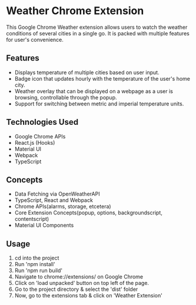 # Weather Chrome Extension

This Google Chrome Weather extension allows users to watch the weather conditions of several cities in a single go. It is packed with multiple features for user's convenience.

## Features

- Displays temperature of multiple cities based on user input.
- Badge icon that updates hourly with the temperature of the user's home city.
- Weather overlay that can be displayed on a webpage as a user is browsing, controllable through the popup.
- Support for switching between metric and imperial temperature units.

## Technologies Used

- Google Chrome APIs
- React.js (Hooks)
- Material UI
- Webpack
- TypeScript

## Concepts

- Data Fetching via OpenWeatherAPI
- TypeScript, React and Webpack
- Chrome APIs(alarms, storage, etcetera)
- Core Extension Concepts(popup, options, backgroundscript, contentscript)
- Material UI Components

## Usage

1. cd into the project
2. Run 'npm install'
3. Run 'npm run build'
4. Navigate to chrome://extensions/ on Google Chrome
5. Click on 'load unpacked' button on top left of the page.
6. Go to the project directory & select the 'dist' folder
7. Now, go to the extensions tab & click on 'Weather Extension'